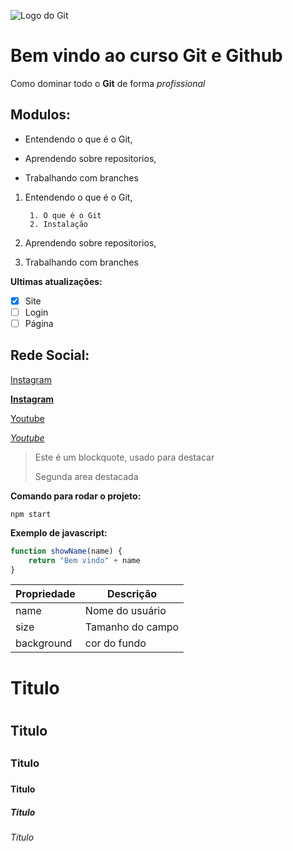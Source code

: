 ![Logo do Git](https://sujeitoprogramador.com/wp-content/uploads/2021/04/gitimage.png)
# Bem vindo ao curso Git e Github
Como dominar todo o **Git** de forma _profissional_

## Modulos:
* Entendendo o que é o Git,

* Aprendendo sobre repositorios,

* Trabalhando com branches

1. Entendendo o que é o Git,

        1. O que é o Git
        2. Instalação

2. Aprendendo sobre repositorios,

3. Trabalhando com branches

**Ultimas atualizações:**
- [x] Site
- [ ] Login
- [ ] Página

## Rede Social:
[Instagram](https://instagram.com)

[**Instagram**](https://instagram.com)

[Youtube](https://youtube.com)

[_Youtube_](https://youtube.com)

>Este é um blockquote, usado para destacar
>
>Segunda area destacada

**Comando para rodar o projeto:**
```
npm start
```

**Exemplo de javascript:**
```js
function showName(name) {
    return "Bem vindo" + name
}
```

Propriedade | Descrição
------------| ---------
name | Nome do usuário
size | Tamanho do campo
background | cor do fundo

# Titulo <h1>
## Titulo <h2>
### Titulo <h3>
#### Titulo <h4>
##### Titulo <h5>
###### Titulo <h6>